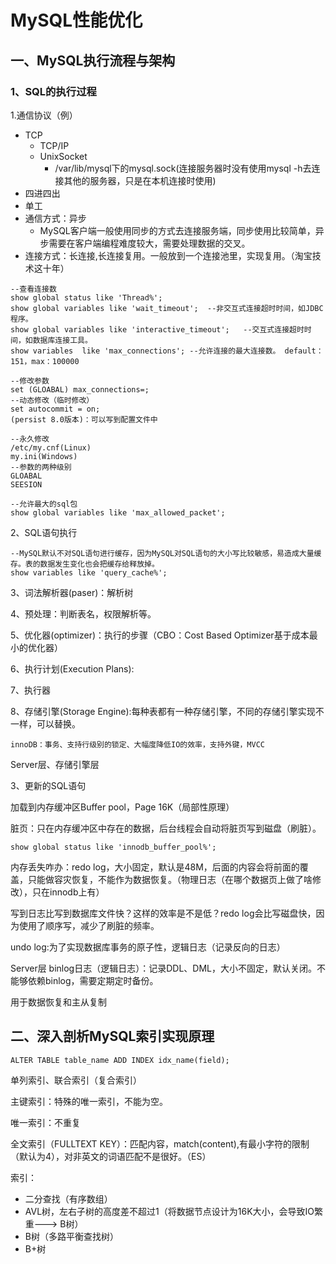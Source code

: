 # MySQL性能优化

## 一、MySQL执行流程与架构

### 1、SQL的执行过程

1.通信协议（例）

- TCP
  - TCP/IP
  - UnixSocket
    - /var/lib/mysql下的mysql.sock(连接服务器时没有使用mysql -h去连接其他的服务器，只是在本机连接时使用)
- 四进四出
- 单工
- 通信方式：异步
  - MySQL客户端一般使用同步的方式去连接服务端，同步使用比较简单，异步需要在客户端编程难度较大，需要处理数据的交叉。
- 连接方式：长连接,长连接复用。一般放到一个连接池里，实现复用。（淘宝技术这十年）

```shell
--查看连接数
show global status like 'Thread%';
show global variables like 'wait_timeout';	--非交互式连接超时时间，如JDBC程序。
show global variables like 'interactive_timeout';	--交互式连接超时时间，如数据库连接工具。
show variables  like 'max_connections';	--允许连接的最大连接数。 default：151，max：100000

--修改参数
set (GLOABAL) max_connections=;
--动态修改（临时修改）
set autocommit = on;
(persist 8.0版本)：可以写到配置文件中

--永久修改
/etc/my.cnf(Linux)
my.ini(Windows)
--参数的两种级别
GLOABAL
SEESION

--允许最大的sql包
show global variables like 'max_allowed_packet';
```

2、SQL语句执行

```shell
--MySQL默认不对SQL语句进行缓存，因为MySQL对SQL语句的大小写比较敏感，易造成大量缓存。表的数据发生变化也会把缓存给释放掉。
show variables like 'query_cache%';
```

3、词法解析器(paser)：解析树

4、预处理：判断表名，权限解析等。

5、优化器(optimizer)：执行的步骤（CBO：Cost Based Optimizer基于成本最小的优化器）

6、执行计划(Execution Plans):

7、执行器

8、存储引擎(Storage Engine):每种表都有一种存储引擎，不同的存储引擎实现不一样，可以替换。

```
innoDB：事务、支持行级别的锁定、大幅度降低IO的效率，支持外键，MVCC
```

Server层、存储引擎层

3、更新的SQL语句

加载到内存缓冲区Buffer pool，Page 16K（局部性原理）

脏页：只在内存缓冲区中存在的数据，后台线程会自动将脏页写到磁盘（刷脏）。

```
show global status like 'innodb_buffer_pool%';
```

内存丢失咋办：redo log，大小固定，默认是48M，后面的内容会将前面的覆盖，只能做容灾恢复，不能作为数据恢复。（物理日志（在哪个数据页上做了啥修改），只在innodb上有）

写到日志比写到数据库文件快？这样的效率是不是低？redo log会比写磁盘快，因为使用了顺序写，减少了刷脏的频率。

undo log:为了实现数据库事务的原子性，逻辑日志（记录反向的日志）

Server层 binlog日志（逻辑日志）：记录DDL、DML，大小不固定，默认关闭。不能够依赖binlog，需要定期定时备份。

用于数据恢复和主从复制

## 二、深入剖析MySQL索引实现原理

```mysql
ALTER TABLE table_name ADD INDEX idx_name(field);
```

单列索引、联合索引（复合索引）

主键索引：特殊的唯一索引，不能为空。

唯一索引：不重复

全文索引（FULLTEXT KEY）：匹配内容，match(content),有最小字符的限制（默认为4），对非英文的词语匹配不是很好。（ES）

索引：

- 二分查找（有序数组）
- AVL树，左右子树的高度差不超过1（将数据节点设计为16K大小，会导致IO繁重---> B树）
- B树（多路平衡查找树）
- B+树